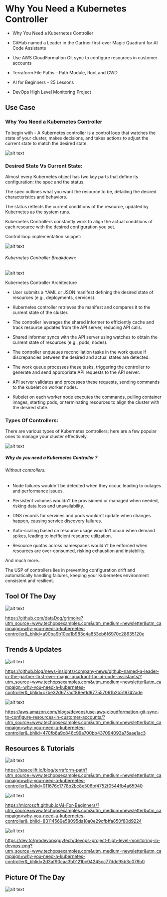 # Why You Need a Kubernetes Controller

- Why You Need a Kubernetes Controller

- GitHub named a Leader in the Gartner first-ever Magic Quadrant for AI Code Assistants

- Use AWS CloudFormation Git sync to configure resources in customer accounts

- Terraform File Paths – Path Module, Root and CWD

- AI for Beginners - 25 Lessons

- DevOps High Level Monitoring Project


## Use Case 

### Why You Need a Kubernetes Controller

To begin with - A Kubernetes controller is a control loop that watches the state of your cluster, makes decisions, and takes actions to adjust the current state to match the desired state.  

![alt text](<unnamed (9).jpg>)

### Desired State Vs Current State:

Almost every Kubernetes object has two key parts that define its configuration: the spec and the status.

The spec outlines what you want the resource to be, detailing the desired characteristics and behaviors.

The status reflects the current conditions of the resource, updated by Kubernetes as the system runs.

Kubernetes Controllers constantly work to align the actual conditions of each resource with the desired configuration you set.


Control loop implementation snippet:

![alt text](image.png)

###### Kubernetes Controller Breakdown:

![alt text](<unnamed (12).gif>)

Kubernetes Controller Architecture

- User submits a YAML or JSON manifest defining the desired state of resources (e.g., deployments, services).

- Kubernetes controller retrieves the manifest and compares it to the current state of the cluster.

- The controller leverages the shared informer to efficiently cache and track resource updates from the API server, reducing API calls.

- Shared informer syncs with the API server using watches to obtain the current state of resources (e.g., pods, nodes).

- The controller enqueues reconciliation tasks in the work queue if discrepancies between the desired and actual states are detected.

- The work queue processes these tasks, triggering the controller to generate and send appropriate API requests to the API server.

- API server validates and processes these requests, sending commands to the kubelet on worker nodes.

- Kubelet on each worker node executes the commands, pulling container images, starting pods, or terminating resources to align the cluster with the desired state.

### Types Of Controllers:

There are various types of Kubernetes controllers; here are a few popular ones to manage your cluster effectively.

![alt text](<unnamed (10).jpg>)

##### Why do you need a Kubernetes Controller ?

###### Without controllers:

- Node failures wouldn't be detected when they occur, leading to outages and performance issues.

- Persistent volumes wouldn't be provisioned or managed when needed, risking data loss and unavailability.

- DNS records for services and pods wouldn't update when changes happen, causing service discovery failures.

- Auto-scaling based on resource usage wouldn't occur when demand spikes, leading to inefficient resource utilization.

- Resource quotas across namespaces wouldn't be enforced when resources are over-consumed, risking exhaustion and instability.

And much more…

The USP of controllers lies in preventing configuration drift and automatically handling failures, keeping your Kubernetes environment consistent and resilient.


## Tool Of The Day

![alt text](image-1.png)

https://github.com/dataDog/grimoire?utm_source=www.techopsexamples.com&utm_medium=newsletter&utm_campaign=why-you-need-a-kubernetes-controller&_bhlid=a90ba9b10ea1b983c4a853eb6f6970c28635120e


## Trends & Updates

![alt text](image-2.png)

https://github.blog/news-insights/company-news/github-named-a-leader-in-the-gartner-first-ever-magic-quadrant-for-ai-code-assistants/?utm_source=www.techopsexamples.com&utm_medium=newsletter&utm_campaign=why-you-need-a-kubernetes-controller&_bhlid=c7be32d677acf86ee1d977557061b2b519742ade


![alt text](image-3.png)

https://aws.amazon.com/blogs/devops/use-aws-cloudformation-git-sync-to-configure-resources-in-customer-accounts/?utm_source=www.techopsexamples.com&utm_medium=newsletter&utm_campaign=why-you-need-a-kubernetes-controller&_bhlid=470fb8a9c846c99a700bb437094093a75aae1ac3


## Resources & Tutorials

![alt text](image-4.png)

https://spacelift.io/blog/terraform-path?utm_source=www.techopsexamples.com&utm_medium=newsletter&utm_campaign=why-you-need-a-kubernetes-controller&_bhlid=011676c1778b2bc8e506bf4752f0544fb4a65940


![alt text](image-5.png)    

https://microsoft.github.io/AI-For-Beginners/?utm_source=www.techopsexamples.com&utm_medium=newsletter&utm_campaign=why-you-need-a-kubernetes-controller&_bhlid=83114569e58095da18a0e29cfbffa850f80d9224


![alt text](image-6.png)

https://dev.to/prodevopsguytech/devops-project-high-level-monitoring-in-devops-png?utm_source=www.techopsexamples.com&utm_medium=newsletter&utm_campaign=why-you-need-a-kubernetes-controller&_bhlid=2d3af90caa3b0121bc04245cc77ddc95b3c078b0


## Picture Of The Day

![alt text](<unnamed (11).jpg>)

